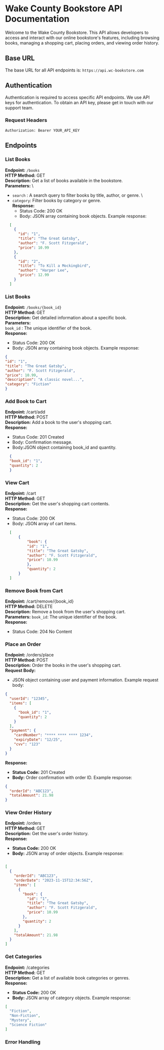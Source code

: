 #   Wake County Bookstore API Documentation

Welcome to the Wake County Bookstore. This API allows developers to access and interact with our online bookstore's features, including browsing books, managing a shopping cart, placing orders, and viewing order history.

## Base URL

The base URL for all API endpoints is: `https://api.wc-bookstore.com`

## Authentication

Authentication is required to access specific API endpoints. We use API keys for authentication. To obtain an API key, please get in touch with our support team.

### Request Headers

 `Authorization: Bearer YOUR_API_KEY`

## Endpoints

### List Books

 **Endpoint:** `/books` \
 **HTTP Method:** GET \
 **Description:** Get a list of books available in the bookstore. \
 **Parameters:** \
  - `search` : A search query to filter books by title, author, or genre. \
  - `category`: Filter books by category or genre. \
 **Response:** 
    - Status Code: 200 OK 
    - Body: JSON array containing book objects. Example response: 

```json
  [
    {
      "id": "1",
      "title": "The Great Gatsby",
      "author": "F. Scott Fitzgerald",
      "price": 10.99
    },
    {
      "id": "2",
      "title": "To Kill a Mockingbird",
      "author": "Harper Lee",
      "price": 12.99
    }
  ]
```
### List Books 

 **Endpoint:** `/books/{book_id}` \
 **HTTP Method:** GET \
 **Description:** Get detailed information about a specific book. \
 **Parameters:** \
   `book_id` : The unique identifier of the book. \
 **Response:** 
  - Status Code: 200 OK 
  - Body: JSON array containing book objects. Example response: 

  ```json
  {
  "id": "1",
  "title": "The Great Gatsby",
  "author": "F. Scott Fitzgerald",
  "price": 10.99,
  "description": "A classic novel...",
  "category": "Fiction"
  }
 ```

### Add Book to Cart 

 **Endpoint:** /cart/add \
 **HTTP Method:** POST \
 **Description:** Add a book to the user's shopping cart. \
**Response:** 
  - Status Code: 201 Created 
  - Body: Confirmation message. 
  -  Body:JSON object containing book_id and quantity. 
  
```json
  {
  "book_id": "1",
  "quantity": 2
  }

```

### View Cart 
 **Endpoint:** /cart \
 **HTTP Method:** GET \
 **Description:** Get the user's shopping cart contents. \
  **Response:** 
  - Status Code: 200 OK 
  - Body: JSON array of cart items. 

  ```json
    [
        {
            "book": {
            "id": "1",
            "title": "The Great Gatsby",
            "author": "F. Scott Fitzgerald",
            "price": 10.99
            },
            "quantity": 2
        }
    ]
  ```

### Remove Book from Cart 
**Endpoint:** /cart/remove/{book_id} \
**HTTP Method:** DELETE \
**Description:** Remove a book from the user's shopping cart. \
**Parameters:** 
`book_id`: The unique identifier of the book. \
**Response:** 
  - Status Code: 204 No Content 

### Place an Order 
**Endpoint:** /orders/place \
**HTTP Method:** POST \
**Description:** Order the books in the user's shopping cart. \
**Request Body:** 
- JSON object containing user and payment information. Example request body: 
  
```json 
{
  "userId": "12345",
  "items": [
    {
      "book_id": "1",
      "quantity": 2
    }
  ],
  "payment": {
    "cardNumber": "**** **** **** 1234",
    "expiryDate": "12/25",
    "cvv": "123"
  }
}

```
**Response:** 

- **Status Code:** 201 Created 
- **Body:** Order confirmation with order ID. Example response: 

```json 
{
  "orderId": "ABC123",
  "totalAmount": 21.98
}

```
### View Order History 
**Endpoint:** /orders \
**HTTP Method:** GET \
**Description:** Get the user's order history. \
**Response:** 
- **Status Code:** 200 OK
- **Body:** JSON array of order objects. Example response:
```json

[
  {
    "orderId": "ABC123",
    "orderDate": "2023-11-15T12:34:56Z",
    "items": [
      {
        "book": {
          "id": "1",
          "title": "The Great Gatsby",
          "author": "F. Scott Fitzgerald",
          "price": 10.99
        },
        "quantity": 2
      }
    ],
    "totalAmount": 21.98
  }
]
```

### Get Categories 
**Endpoint:** /categories \
**HTTP Method:** GET \
**Description:** Get a list of available book categories or genres. \
**Response:**
- **Status Code:** 200 OK
- **Body:** JSON array of category objects. Example response:
```json
[
  "Fiction",
  "Non-Fiction",
  "Mystery",
  "Science Fiction"
]
```

### Error Handling
